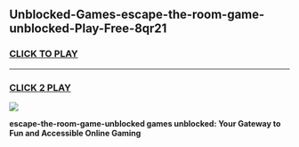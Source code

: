 
## Unblocked-Games-escape-the-room-game-unblocked-Play-Free-8qr21
<h3>
<a href="https://premium76.site?title=escape-the-room-game-unblocked&ref=20A">CLICK TO PLAY</a></h3>
<hr>

<h3>
<a href="https://premium76.site?title=escape-the-room-game-unblocked&ref=20A">CLICK 2 PLAY</a>
  
</h3>

<a href="https://premium76.site?title=escape-the-room-game-unblocked&ref=20A"><img src="https://clearcache.store/games.png"></a>


**escape-the-room-game-unblocked games unblocked: Your Gateway to Fun and Accessible Online Gaming**
